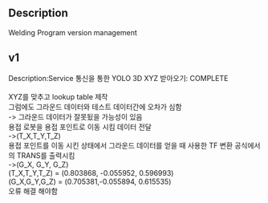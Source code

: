 ## Description
Welding Program version management
## v1
Description:Service 통신을 통한 YOLO 3D XYZ 받아오기: COMPLETE<br><br>
XYZ를 맞추고 lookup table 제작<br>
그럼에도 그라운드 데이터와 테스트 데이터간에 오차가 심함<br>
-> 그라운드 데이터가 잘못됬을 가능성이 있음<br>
용접 로봇을 용접 포인트로 이동 시킴 데이터 전달<br>
->(T_X,T_Y,T_Z)<br>
용접 포인트를 이동 시킨 상태에서 그라운드 데이터를 얻을 때 사용한 TF 변환 공식에서의 TRANS를 출력시킴<br>
->(G_X, G_Y, G_Z)<br>
(T_X,T_Y,T_Z) = (0.803868, -0.055952, 0.596993)<br>
(G_X,G_Y,G_Z) = (0.705381,-0.055894, 0.615535)<br>
오류 해결 해야함<br>
